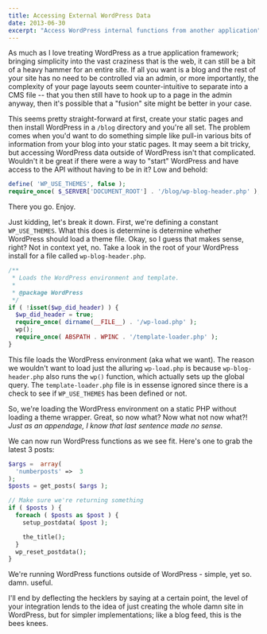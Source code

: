 ```yaml
---
title: Accessing External WordPress Data
date: 2013-06-30
excerpt: "Access WordPress internal functions from another application"
---
```


As much as I love treating WordPress as a true application framework; bringing simplicity into the vast craziness that is the web, it can still be a bit of a heavy hammer for an entire site. If all you want is a blog and the rest of your site has no need to be controlled via an admin, or more importantly, the complexity of your page layouts seem counter-intuitive to separate into a CMS file -- that you then still have to hook up to a page in the admin anyway, then it's possible that a "fusion" site might be better in your case.

This seems pretty straight-forward at first, create your static pages and then install WordPress in a `/blog` directory and you're all set. The problem comes when you'd want to do something simple like pull-in various bits of information from your blog into your static pages. It may seem a bit tricky, but accessing WordPress data outside of WordPress isn't that complicated. Wouldn't it be great if there were a way to "start" WordPress and have access to the API without having to be in it? Low and behold:

```php
define( 'WP_USE_THEMES', false );
require_once( $_SERVER['DOCUMENT_ROOT'] . '/blog/wp-blog-header.php' );
```

There you go. Enjoy.

Just kidding, let's break it down. First, we're defining a constant `WP_USE_THEMES`. What this does is determine is determine whether WordPress should load a theme file. Okay, so I guess that makes sense, right? Not in context yet, no. Take a look in the root of your WordPress install for a file called `wp-blog-header.php`.

```php
/**
 * Loads the WordPress environment and template.
 *
 * @package WordPress
 */
if ( !isset($wp_did_header) ) {
  $wp_did_header = true;
  require_once( dirname(__FILE__) . '/wp-load.php' );
  wp();
  require_once( ABSPATH . WPINC . '/template-loader.php' );
}
```

This file loads the WordPress environment (aka what we want). The reason we wouldn't want to load just the alluring `wp-load.php` is because `wp-blog-header.php` also runs the `wp()` function, which actually sets up the global query. The `template-loader.php` file is in essense ignored since there is a check to see if `WP_USE_THEMES` has been defined or not.

So, we're loading the WordPress environment on a static PHP without loading a theme wrapper. Great, so now what? Now what not now what?! _Just as an appendage, I know that last sentence made no sense._

We can now run WordPress functions as we see fit. Here's one to grab the latest 3 posts:

```php
$args =  array(
  'numberposts' =>  3
);
$posts = get_posts( $args );

// Make sure we're returning something
if ( $posts ) {
  foreach ( $posts as $post ) {
    setup_postdata( $post );

    the_title();
  }
  wp_reset_postdata();
}
```

We're running WordPress functions outside of WordPress - simple, yet so. damn. useful.

I'll end by deflecting the hecklers by saying at a certain point, the level of your integration lends to the idea of just creating the whole damn site in WordPress, but for simpler implementations; like a blog feed, this is the bees knees.
